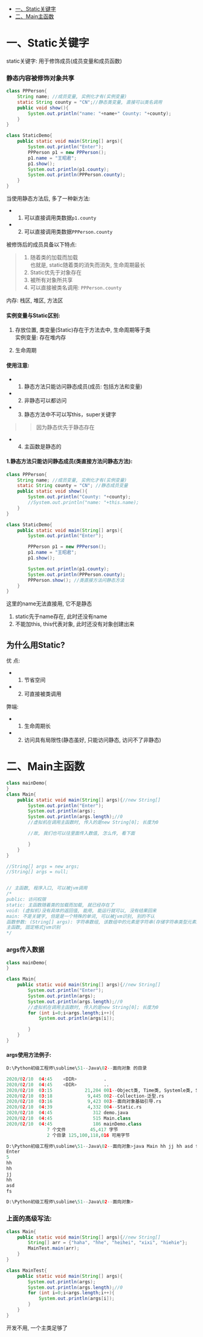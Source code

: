 
<!-- GFM-TOC -->
* [一、Static关键字](#一Static关键字)
* [二、Main主函数](#二Main主函数)
<!-- GFM-TOC -->
# 一、Static关键字   
static关键字: 用于修饰成员(成员变量和成员函数)   

### 静态内容被修饰对象共享   
```Java
class PPPerson{
    String name; //成员变量, 实例化才有(实例变量)
    static String county = "CN";//静态类变量, 直接可以类名调用  
    public void show(){
        System.out.println("name: "+name+" County: "+county);
    }
}

class StaticDemo{
    public static void main(String[] args){
        System.out.println("Enter");
        PPPerson p1 = new PPPerson();
        p1.name = "王昭君";
        p1.show();
        System.out.println(p1.county);
        System.out.println(PPPerson.county);
    }
}
```
当使用静态方法后, 多了一种新方法: 
* 1. 可以直接调用类数据`p1.county`       
* 2. 可以直接调用类数据`PPPerson.county`   


	
被修饰后的成员具备以下特点:    
> 1. 随着类的加载而加载     
	也就是, static随着类的消失而消失, 生命周期最长   
> 2. Static优先于对象存在     
> 3. 被所有对象所共享     
> 4. 可以直接被类名调用: `PPPerson.county`  

内存: 栈区, 堆区, 方法区   
#### 实例变量与Static区别:   
1. 存放位置,  类变量(Static)存在于方法去中, 生命周期等于类  
	实例变量: 存在堆内存   

2. 生命周期  


#### 使用注意: 
* 1. 静态方法只能访问静态成员(成员: 包括方法和变量)   
* 2. 非静态可以都访问   
* 3. 静态方法中不可以写this，super关键字
>> 因为静态优先于静态存在     
* 4. 主函数是静态的  


#### 1.静态方法只能访问静态成员(类直接方法问静态方法):  
```Java
class PPPerson{
    String name; //成员变量, 实例化才有(实例变量)
    static String county = "CN"; //静态成员变量
    public static void show(){
        System.out.println("County: "+county);
        //System.out.println("name: "+this.name);
    }
}

class StaticDemo{
    public static void main(String[] args){
        System.out.println("Enter");

        PPPerson p1 = new PPPerson();
        p1.name = "王昭君";
        p1.show();

        System.out.println(p1.county);
        System.out.println(PPPerson.county);
        PPPerson.show(); //类直接方法问静态方法 
    }
}
```
这里的name无法直接用, 它不是静态
1. static先于name存在, 此时还没有name   
2. 不能加this, this代表对象, 此时还没有对象创建出来  


## 为什么用Static?  
优 点:    
* 1. 节省空间
* 2. 可直接被类调用   

弊端:  
* 1. 生命周期长  
* 2. 访问具有局限性(静态虽好, 只能访问静态, 访问不了非静态)  



# 二、Main主函数
```Java
class mainDemo{
}
class Main{
    public static void main(String[] args){//new String[]
        System.out.println("Enter");
        System.out.println(args);
        System.out.println(args.length);//0
        //虚拟机在调用主函数时, 传入的是new String[0]; 长度为0

        //故, 我们也可以往里面传入数值, 怎么传, 看下面   

        }
    }
}

//String[] args = new args;
//String[] args = null;


// 主函数, 程序入口, 可以被jvm调用
/*
public: 访问权限
static: 主函数随着类的加载而加载, 就已经存在了
void: (虚拟机)没有具体的返回值, 能用, 能运行就可以, 没有结果回来
main: 不是关键字, 但是是一个特殊的单词, 可以被jvm识别, 别的不认
函数参数: (String[] args): 字符串数组, 该数组中的元素是字符串(存储字符串类型元素的数组)
主函数, 固定格式jvm识别
*/
```


### args传入数据   
```Java
class mainDemo{
}

class Main{
    public static void main(String[] args){//new String[]
        System.out.println("Enter");
        System.out.println(args);
        System.out.println(args.length);//0
        //虚拟机在调用主函数时, 传入的是new String[0]; 长度为0
        for (int i=0;i<args.length;i++){
            System.out.println(args[i]);

        }
    }
}
```
#### args使用方法例子:  
```Python
D:\Python初级工程师\sublime\51--Java\02--面向对象 的目录

2020/02/10  04:45    <DIR>          .
2020/02/10  04:45    <DIR>          ..
2020/02/10  03:15            21,204 001--Object类, Time类, Systemle类, StringBuilder类, 包装类.rs
2020/02/10  03:18             9,445 002--Collection-泛型.rs
2020/02/10  03:16             9,423 003--面向对象基础引导.rs
2020/02/10  04:39             4,332 004--Static.rs
2020/02/10  04:45               312 demo.java
2020/02/10  04:45               515 Main.class
2020/02/10  04:45               186 mainDemo.class
               7 个文件         45,417 字节
               2 个目录 125,100,118,016 可用字节

D:\Python初级工程师\sublime\51--Java\02--面向对象>java Main hh jj hh asd fs
Enter
5
hh
hh
jj
hh
asd
fs

D:\Python初级工程师\sublime\51--Java\02--面向对象>
```

### 上面的高级写法: 
```Java
class Main{
    public static void main(String[] args){//new String[]
        String[] arr = {"haha", "hhe", "heihei", "xixi", "hiehie"};
        MainTest.main(arr);
    }
}

class MainTest{
    public static void main(String[] args){
        System.out.println(args);
        System.out.println(args.length);//0
        for (int i=0;i<args.length;i++){
            System.out.println(args[i]);
        }
    }
}
```
开发不用, 一个主类足够了  
